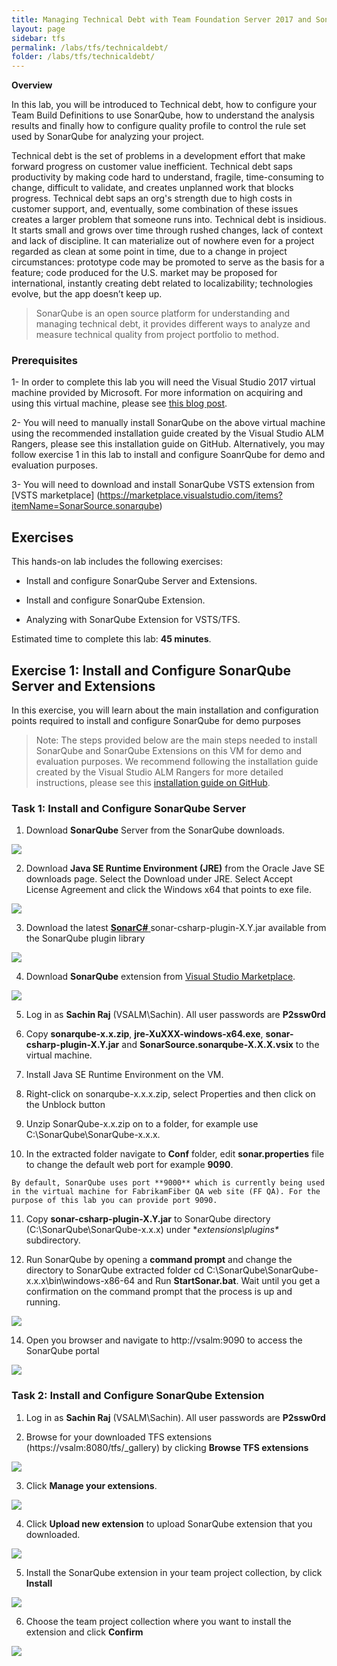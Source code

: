 ```yaml
---
title: Managing Technical Debt with Team Foundation Server 2017 and SonarQube
layout: page    
sidebar: tfs
permalink: /labs/tfs/technicaldebt/
folder: /labs/tfs/technicaldebt/
---
```


**Overview**

In this lab, you will be introduced to Technical debt, how to configure your Team Build Definitions to use SonarQube, how to understand the analysis results and finally how to configure quality profile to control the rule set used by SonarQube for analyzing your project.

Technical debt is the set of problems in a development effort that make forward progress on customer value inefficient. Technical debt saps productivity by making code hard to understand, fragile, time-consuming to change, difficult to validate, and creates unplanned work that blocks progress. Technical debt saps an org's strength due to high costs in customer support, and, eventually, some combination of these issues creates a larger problem that someone runs into. Technical debt is insidious.  It starts small and grows over time through rushed changes, lack of context and lack of discipline.  It can materialize out of nowhere even for a project regarded as clean at some point in time, due to a change in project circumstances: prototype code may be promoted to serve as the basis for a feature; code produced for the U.S. market may be proposed for international, instantly creating debt related to localizability; technologies evolve, but the app doesn’t keep up.

> SonarQube is an open source platform for understanding and managing technical debt, it provides different ways to analyze and measure technical quality from project portfolio to method.

### Prerequisites

1- In order to complete this lab you will need the Visual Studio 2017 virtual machine provided by Microsoft. For more information on acquiring and using this virtual machine, please see [this blog post](http://aka.ms/ALMVM).

2- You will need to manually install SonarQube on the above virtual machine using the recommended installation guide created by the Visual Studio ALM Rangers, please see this installation guide on GitHub. Alternatively, you may follow exercise 1 in this lab to install and configure SoanrQube for demo and evaluation purposes.

3- You will need to download and install SonarQube VSTS extension from [VSTS marketplace] (https://marketplace.visualstudio.com/items?itemName=SonarSource.sonarqube)

## Exercises 

This hands-on lab includes the following exercises:

* Install and configure SonarQube Server and Extensions.

* Install and configure SonarQube Extension.

* Analyzing with SonarQube Extension for VSTS/TFS.

Estimated time to complete this lab: **45 minutes**.

## Exercise 1: Install and Configure SonarQube Server and Extensions

In this exercise, you will learn about the main installation and configuration points required to install and configure SonarQube for demo purposes
> Note: The steps provided below are the main steps needed to install SonarQube and SonarQube Extensions on this VM for demo and evaluation purposes. We recommend following the installation guide created by the Visual Studio ALM Rangers for more detailed instructions, please see this [installation guide on GitHub](https://github.com/SonarSource/sonar-.net-documentation).

### Task 1: Install and Configure SonarQube Server

1.	Download **SonarQube** Server from the SonarQube downloads.

<img src="./media/techdebt_img1.png" />

2.	Download **Java SE Runtime Environment (JRE)** from the Oracle Jave SE downloads page. Select the Download under JRE. Select Accept License Agreement and click the Windows x64 that points to exe file.

<img src="./media/techdebt_img2.png" />

3.	Download the latest [**SonarC#** ](https://docs.sonarqube.org/pages/viewpage.action?pageId=1441900)sonar-csharp-plugin-X.Y.jar available from the SonarQube plugin library

<img src="./media/techdebt_img3.png" />

4.	Download **SonarQube** extension from [Visual Studio Marketplace](https://marketplace.visualstudio.com/items?itemName=SonarSource.sonarqube).
	
<img src="./media/techdebt_img4.png" />

5.	Log in as <b>Sachin Raj</b> (VSALM\\Sachin)</b>. All user passwords are <b>P2ssw0rd</b>

6.	Copy **sonarqube-x.x.zip**, **jre-XuXXX-windows-x64.exe**, **sonar-csharp-plugin-X.Y.jar** and **SonarSource.sonarqube-X.X.X.vsix** to the virtual machine.

7.	Install Java SE Runtime Environment on the VM.

8.	Right-click on sonarqube-x.x.x.zip, select Properties and then click on the Unblock button

9.	Unzip SonarQube-x.x.zip on to a folder, for example use C:\SonarQube\SonarQube-x.x.x. 

10.	In the extracted folder navigate to **Conf** folder, edit **sonar.properties** file to change the default web port for example **9090**. 

`By default, SonarQube uses port **9000** which is currently being used in the virtual machine for FabrikamFiber QA web site (FF QA). For the purpose of this lab you can provide port 9090.`

11. Copy **sonar-csharp-plugin-X.Y.jar** to SonarQube directory (C:\SonarQube\SonarQube-x.x.x\) under **extensions\plugins\** subdirectory.

13. Run SonarQube by opening a **command prompt** and change the directory to SonarQube extracted folder cd C:\SonarQube\SonarQube-x.x.x\bin\windows-x86-64 and Run **StartSonar.bat**. Wait until you get a confirmation on the command prompt that the process is up and running.

<img src="./media/techdebt_img5.png"/>

14. Open you browser and navigate to http://vsalm:9090 to access the SonarQube portal

<img src="./media/techdebt_img6.png" />

### Task 2: Install and Configure SonarQube Extension

1. Log in as <b>Sachin Raj</b> (VSALM\\Sachin)</b>. All user passwords are <b>P2ssw0rd</b>

2. Browse for your downloaded TFS extensions (https://vsalm:8080/tfs/_gallery) by clicking **Browse TFS extensions**

<img src="./media/techdebt_img7.png" />

3. Click **Manage your extensions**.

<img src="./media/techdebt_img8.png" />

4. Click **Upload new extension** to upload SonarQube extension that you downloaded.

<img src="./media/techdebt_img9.png" />

5. Install the SonarQube extension in your team project collection, by click **Install** 

<img src="./media/techdebt_img10.png" />

6. Choose the team project collection where you want to install the extension and click **Confirm**

<img src="./media/techdebt_img11.png" />

